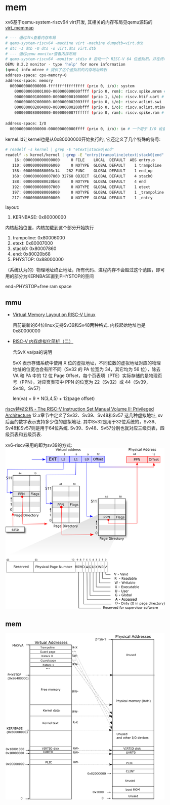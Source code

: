 # mem
xv6基于qemu-system-riscv64 virt开发, 其相关的内存布局见qemu源码的[virt_memmap](https://github.com/qemu/qemu/blob/baa79455fa92984ff0f4b9ae94bed66823177a27/hw/riscv/virt.c#L82)

```bash
# --- 通过dts查看内存布局
# qemu-system-riscv64 -machine virt -machine dumpdtb=virt.dtb
# dtc -I dtb -O dts -o virt.dts virt.dtb
# --- 通过qemu monitor查看内存布局
# qemu-system-riscv64 -monitor stdio # 启动一个 RISC-V 64 位虚拟机，并在终端上打开一个 QEMU 监视器控制台, 此时host cpu负载很高, 注意及时退出
QEMU 8.2.2 monitor - type 'help' for more information
(qemu) info mtree # 提供了这个虚拟机的内存地址映射
address-space: cpu-memory-0
address-space: memory
  0000000000000000-ffffffffffffffff (prio 0, i/o): system
    0000000000001000-000000000000ffff (prio 0, rom): riscv.spike.mrom # 机器模式 ROM（只读存储器）. 它通常存放引导加载程序（bootloader）或一小段固件，它们是虚拟机启动时首先运行的代码
    0000000001000000-000000000100000f (prio 1, i/o): riscv.htif.uart # 一个 UART（通用异步收发器）的地址范围，这是一个简单的串行通信设备。客户操作系统使用这个地址来向虚拟串行端口写入或从中读取数据。htif（主机-目标接口）表示它是一个特定的 QEMU 管理的设备
    0000000002000000-0000000002003fff (prio 0, i/o): riscv.aclint.swi
    0000000002004000-000000000200bfff (prio 0, i/o): riscv.aclint.mtimer # 是 ACLINT (Advanced Core Local Interruptor, 高级核心本地中断控制器）设备. swi 部分处理软件中断，而 mtimer 是一个机器模式定时器
    0000000080000000-0000000087ffffff (prio 0, ram): riscv.spike.ram # 主 RAM（随机存取存储器, 这里大小是128MB, 0x80000000=2G）. 客户操作系统会将内核和所有用户空间程序加载到这个区域. 地址 0x80000000 是 RISC-V 裸机和嵌入式系统中 RAM 常见的起始地址

address-space: I/O
  0000000000000000-000000000000ffff (prio 0, i/o): io # 一个用于 I/O 设备的单独地址空间，对于大多数系统来说，它通常是主内存空间的镜像
```

kernel.ld让kernel也是从0x80000000开始执行的, 它还定义了几个特殊的符号:
```bash
# readelf -s kernel | grep -E "etext|stack0|end"
readelf -s kernel/kernel | grep -E "entry|trampoline|etext|stack0|end"
    16: 0000000000000000     0 FILE    LOCAL  DEFAULT  ABS entry.o
   110: 0000000080006000     0 NOTYPE  GLOBAL DEFAULT    1 trampoline
   158: 0000000080003c14   282 FUNC    GLOBAL DEFAULT    1 end_op
   168: 0000000080007860 32768 OBJECT  GLOBAL DEFAULT    4 stack0
   188: 0000000080020b68     0 NOTYPE  GLOBAL DEFAULT    4 end
   192: 0000000080007000     0 NOTYPE  GLOBAL DEFAULT    1 etext
   197: 0000000080006000     0 NOTYPE  GLOBAL DEFAULT    1 _trampoline
   217: 0000000080000000     0 NOTYPE  GLOBAL DEFAULT    1 _entry
```

layout:
1. KERNBASE: 0x80000000

  内核起始位置，内核加载到这个部分开始执行
1. trampoline: 0x80006000
1. etext:      0x80007000
1. stack0:     0x80007860
1. end:        0x80020b68
1. PHYSTOP:    0x88000000

  （系统认为的）物理地址终止地址，所有代码、进程内存不会超过这个范围，即可用的部分为KERNBASE直到PHYSTOP的空间

end~PHYSTOP=free ram space

## mmu
- [Virtual Memory Layout on RISC-V Linux](https://www.kernel.org/doc/html/v6.6/riscv/vm-layout.html)

	目前最新的64位linux支持Sv39和Sv48两种格式. 内核起始地址也是0x80000000
- [RISC-V 内存虚拟化简析（二）](https://tinylab.org/riscv-kvm-mem-virt-2/)

  含SvX va/pa的说明

  SvX 表示存储系统中使用 X 位的虚拟地址，不同位数的虚拟地址对应的物理地址的位宽也会有所不同（Sv32 的 PA 位宽为 34，其它均为 56 位），除去 VA 和 PA 中的 12 位 Page Offset，每个页表项（PTE）实际存储的是物理页号（PPN）。对应页表项中 PPN 的位宽为 22（Sv32）或 44（Sv39，Sv48，Sv57）

  len(va) = 9 * N(3,4,5) + 12(page offset)

[riscv特权文档 - The RISC-V Instruction Set Manual Volume II: Privileged Architecture](https://riscv.atlassian.net/wiki/spaces/HOME/pages/16154769/RISC-V+Technical+Specifications) 12.x章节中定义了Sv32、Sv39、Sv48和Sv57 这几种虚拟地址, sv后面的数字表示支持多少位的虚拟地址. 其中Sv32是用于32位系统的，Sv39、Sv48和Sv57则是用于64位系统. Sv39、Sv48、Sv57分别也就对应三级页表，四级页表和五级页表.

xv6-riscv采用的即为sv39的方式:
![sv39](/docs/riscv/misc/img/mem/sv39.png)

## mem
![内存架构](/docs/riscv/misc/img/mem_arch.png)